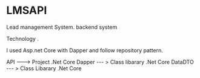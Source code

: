 # LMSAPI
Lead management System. backend system

Technology .

I used Asp.net Core with Dapper and follow repository pattern. 

API ---> Project .Net Core
Dapper  --- > Class libarary .Net Core
DataDTO --- >  Class Libarary .Net Core
